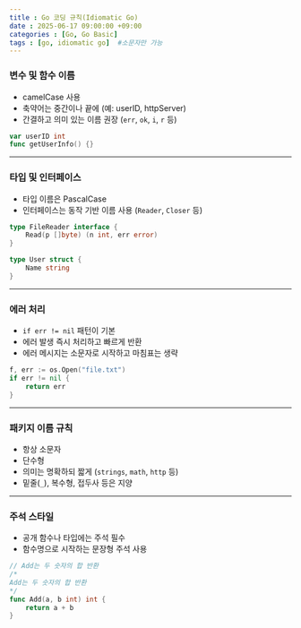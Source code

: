 ```yaml
---
title : Go 코딩 규칙(Idiomatic Go)
date : 2025-06-17 09:00:00 +09:00
categories : [Go, Go Basic]
tags : [go, idiomatic go]  #소문자만 가능
---
```


### 변수 및 함수 이름

- camelCase 사용
- 축약어는 중간이나 끝에 (예: userID, httpServer)
- 간결하고 의미 있는 이름 권장 (`err`, `ok`, `i`, `r` 등)

```go
var userID int
func getUserInfo() {}
```

---

### **타입 및 인터페이스**

- 타입 이름은 PascalCase
- 인터페이스는 동작 기반 이름 사용 (`Reader`, `Closer` 등)

```go
type FileReader interface {
    Read(p []byte) (n int, err error)
}

type User struct {
    Name string
}
```

---

### **에러 처리**

- `if err != nil` 패턴이 기본
- 에러 발생 즉시 처리하고 빠르게 반환
- 에러 메시지는 소문자로 시작하고 마침표는 생략

```go
f, err := os.Open("file.txt")
if err != nil {
    return err
}
```

---

### **패키지 이름 규칙**

- 항상 소문자
- 단수형
- 의미는 명확하되 짧게 (`strings`, `math`, `http` 등)
- 밑줄(`_`), 복수형, 접두사 등은 지양

---

### **주석 스타일**

- 공개 함수나 타입에는 주석 필수
- 함수명으로 시작하는 문장형 주석 사용

```go
// Add는 두 숫자의 합 반환
/*
Add는 두 숫자의 합 반환
*/
func Add(a, b int) int {
    return a + b
}
```
